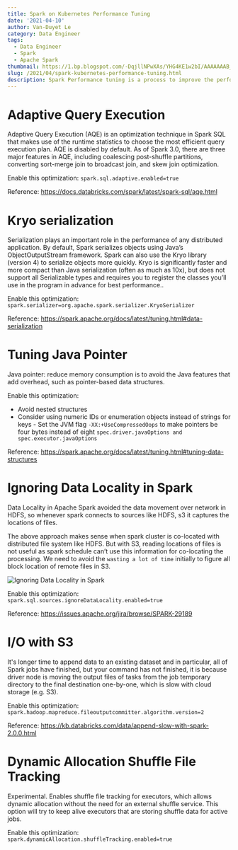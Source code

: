 ```yaml
---
title: Spark on Kubernetes Performance Tuning
date: '2021-04-10'
author: Van-Duyet Le
category: Data Engineer
tags:
  - Data Engineer
  - Spark
  - Apache Spark
thumbnail: https://1.bp.blogspot.com/-DqjllNPwXAs/YHG4KE1w2bI/AAAAAAAB_Hc/-laW2XvRNHgXvgub8XcNgw83tajD2ihlQCLcBGAsYHQ/s0/image-20210221-073612.png
slug: /2021/04/spark-kubernetes-performance-tuning.html
description: Spark Performance tuning is a process to improve the performance of the Spark, on this post, I will focus on Spark that runing of Kubernetes.
---
```


# Adaptive Query Execution

Adaptive Query Execution (AQE) is an optimization technique in Spark SQL that makes use of the runtime statistics to choose the most efficient query execution plan. AQE is disabled by default. As of Spark 3.0, there are three major features in AQE, including coalescing post-shuffle partitions, converting sort-merge join to broadcast join, and skew join optimization.

Enable this optimization: `spark.sql.adaptive.enabled=true`

Reference: https://docs.databricks.com/spark/latest/spark-sql/aqe.html

# Kryo serialization

Serialization plays an important role in the performance of any distributed application. By default, Spark serializes objects using Java’s ObjectOutputStream framework. Spark can also use the Kryo library (version 4) to serialize objects more quickly. Kryo is significantly faster and more compact than Java serialization (often as much as 10x), but does not support all Serializable types and requires you to register the classes you’ll use in the program in advance for best performance..

Enable this optimization: `spark.serializer=org.apache.spark.serializer.KryoSerializer`

Reference: https://spark.apache.org/docs/latest/tuning.html#data-serialization

# Tuning Java Pointer

Java pointer: reduce memory consumption is to avoid the Java features that add overhead, such as pointer-based data structures.

Enable this optimization:

- Avoid nested structures
- Consider using numeric IDs or enumeration objects instead of strings for keys - Set the JVM flag `-XX:+UseCompressedOops` to make pointers be four bytes instead of eight
  `spec.driver.javaOptions and spec.executor.javaOptions`

Reference: https://spark.apache.org/docs/latest/tuning.html#tuning-data-structures

# Ignoring Data Locality in Spark

Data Locality in Apache Spark avoided the data movement over network in HDFS, so whenever spark connects to sources like HDFS, s3 it captures the locations of files.

The above approach makes sense when spark cluster is co-located with distributed file system like HDFS. But with S3, reading locations of files is not useful as spark schedule can’t use this information for co-locating the processing. We need to avoid the `wasting a lot of time` initially to figure all block location of remote files in S3.

![Ignoring Data Locality in Spark](https://1.bp.blogspot.com/-DqjllNPwXAs/YHG4KE1w2bI/AAAAAAAB_Hc/-laW2XvRNHgXvgub8XcNgw83tajD2ihlQCLcBGAsYHQ/s0/image-20210221-073612.png)

Enable this optimization: `spark.sql.sources.ignoreDataLocality.enabled=true`

Reference: https://issues.apache.org/jira/browse/SPARK-29189

# I/O with S3

It's longer time to append data to an existing dataset and in particular, all of Spark jobs have finished, but your command has not finished, it is because driver node is moving the output files of tasks from the job temporary directory to the final destination one-by-one, which is slow with cloud storage (e.g. S3).

Enable this optimization: `spark.hadoop.mapreduce.fileoutputcommitter.algorithm.version=2`

Reference: https://kb.databricks.com/data/append-slow-with-spark-2.0.0.html

# Dynamic Allocation Shuffle File Tracking

Experimental. Enables shuffle file tracking for executors, which allows dynamic allocation without the need for an external shuffle service. This option will try to keep alive executors that are storing shuffle data for active jobs.

Enable this optimization: `spark.dynamicAllocation.shuffleTracking.enabled=true`
